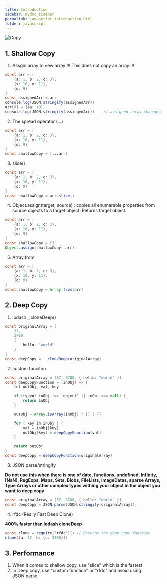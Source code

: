```yaml
---
title: Introduction
sidebar: mydoc_sidebar
permalink: javascript_introduction.html
folder: javascript
---
```


![Copy](/assets/img/posts/shallow_deep_cp.png)

## 1. Shallow Copy

1) Assgin array to new array !!! This does not copy an array !!!

```java
const arr = [
    {a: 1, b: 2, c: 3},
    {x: 10, y: 11},
    {q: 9}
]
const assignedArr = arr
console.log(JSON.stringify(assignedArr))
arr[0] = {aa: 10}
console.log(JSON.stringify(assingedArr))    // assigned array chanages when the elements in orginal array changes !!! 
```

2) The spread operator (...)

```java
const arr = [
    {a: 1, b: 2, c: 3},
    {x: 10, y: 11},
    {q: 9}
]
const shallowCopy = [...arr]
```

3) slice()

```java
const arr = [
    {a: 1, b: 2, c: 3},
    {x: 10, y: 11},
    {q: 9}
]
const shallowCopy = arr.slice()
```

4) Object.assign(target, source) : copies all enumerable properties from source objects to a target object. Returns target object.

```java
const arr = [
    {a: 1, b: 2, c: 3},
    {x: 10, y: 11},
    {q: 9}
]
const shallowCopy = []
Object.assign(shallowCopy, arr)
```

5) Array.from

```java
const arr = [
    {a: 1, b: 2, c: 3},
    {x: 10, y: 11},
    {q: 9}
]
const shallowCopy = Array.from(arr)
```
## 2. Deep Copy

1) lodash _.cloneDeep()

```java
const originalArray = [
    37, 
    3700, 
    { 
        hello: "world" 
    }
]
const deepCopy = _.cloneDeep(originalArray)
```

2) custom funciton

```java
const originalArray = [37, 3700, { hello: "world" }]
const deepCopyFunction = (inObj) => {
    let outObj, val, key

    if (typeof inObj !== 'object' || inObj === null) {
        return inObj
    }

    outObj = Array.isArray(inObj) ? [] : {}

    for ( key in inObj ) {
        val = inObj[key]
        outObj[key] = deepCopyFunction(val)
    }

    return outObj
}
const deepCopy = deepCopyFunction(originalArray)
```

3) JSON.parse/stringify

**Do not use this when there is one of date, functions, undefined, Infinity, [NaN], RegExps, Maps, Sets, Blobs, FileLists, ImageDatas,
sparse Arrays, Type Arrays or other complex types withing your object in the object you want to deep copy**

```java
const originalArray = [37, 3700, { hello: "world" }]
const deepCopy = JSON.parse(JSON.stringify(originalArray));
```

4) rfdc (Really Fast Deep Clone)

**400% faster than lodash cloneDeep**

```java
const clone = require('rfdc')() // Returns the deep copy function
clone({a: 37, b: {c: 3700}})
```

## 3. Performance

1) When it comes to shallow copy, use "slice" which is the fastest.
2) In Deep copy, use "custom function" or "rfdc" and avoid using JSON.parse.
